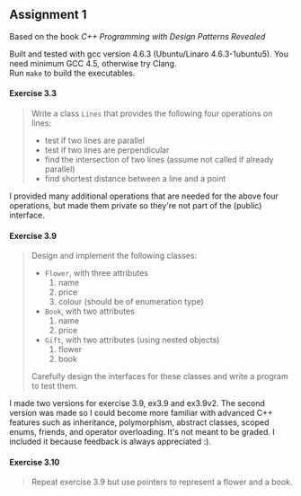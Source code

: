 Assignment 1
------------

Based on the book *C++ Programming with Design Patterns Revealed*

Built and tested with gcc version 4.6.3 (Ubuntu/Linaro 4.6.3-1ubuntu5).
You need minimum GCC 4.5, otherwise try Clang.  
Run `make` to build the executables.

#### Exercise 3.3
> Write a class `Lines` that provides the following four operations on lines:
> - test if two lines are parallel
> - test if two lines are perpendicular
> - find the intersection of two lines (assume not called if already parallel)
> - find shortest distance between a line and a point

I provided many additional operations that are needed for the above four operations,
but made them private so they're not part of the (public) interface. 

#### Exercise 3.9
> Design and implement the following classes:
> - `Flower`, with three attributes
>   1. name
>   2. price
>   3. colour (should be of enumeration type)
> - `Book`, with two attributes
>   1. name
>   2. price
> - `Gift`, with two attributes (using nested objects)
>   1. flower
>   2. book
>
> Carefully design the interfaces for these classes and write a program to test them.

I made two versions for exercise 3.9, ex3.9 and ex3.9v2.
The second version was made so I could become more familiar with advanced C++
features such as inheritance, polymorphism, abstract classes, scoped enums,
friends, and operator overloading. It's not meant to be graded.
I included it because feedback is always appreciated :).

#### Exercise 3.10
> Repeat exercise 3.9 but use pointers to represent a flower and a book.

